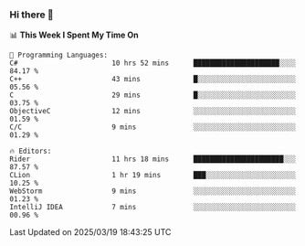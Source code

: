 ### Hi there 👋

<!--
**asdf12303116/asdf12303116** is a ✨ _special_ ✨ repository because its `README.md` (this file) appears on your GitHub profile.

Here are some ideas to get you started:

- 🔭 I’m currently working on ...
- 🌱 I’m currently learning ...
- 👯 I’m looking to collaborate on ...
- 🤔 I’m looking for help with ...
- 💬 Ask me about ...
- 📫 How to reach me: ...
- 😄 Pronouns: ...
- ⚡ Fun fact: ...
-->

<!--START_SECTION:waka-->
📊 **This Week I Spent My Time On** 

```text
💬 Programming Languages: 
C#                       10 hrs 52 mins      █████████████████████░░░░   84.17 % 
C++                      43 mins             █░░░░░░░░░░░░░░░░░░░░░░░░   05.56 % 
C                        29 mins             █░░░░░░░░░░░░░░░░░░░░░░░░   03.75 % 
ObjectiveC               12 mins             ░░░░░░░░░░░░░░░░░░░░░░░░░   01.59 % 
C/C                      9 mins              ░░░░░░░░░░░░░░░░░░░░░░░░░   01.29 % 

🔥 Editors: 
Rider                    11 hrs 18 mins      ██████████████████████░░░   87.57 % 
CLion                    1 hr 19 mins        ███░░░░░░░░░░░░░░░░░░░░░░   10.25 % 
WebStorm                 9 mins              ░░░░░░░░░░░░░░░░░░░░░░░░░   01.23 % 
IntelliJ IDEA            7 mins              ░░░░░░░░░░░░░░░░░░░░░░░░░   00.96 % 
```


 Last Updated on 2025/03/19 18:43:25 UTC
<!--END_SECTION:waka-->
